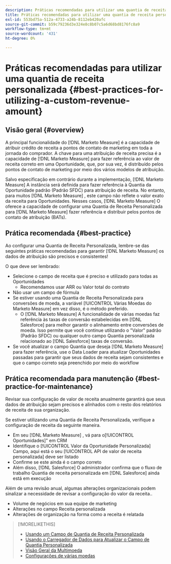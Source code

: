 ```yaml
---
description: Práticas recomendadas para utilizar uma quantia de receita personalizada - [!DNL Marketo Measure] - Documentação do produto
title: Práticas recomendadas para utilizar uma quantia de receita personalizada
exl-id: 553bd75a-512a-4733-a24b-8112eb420afc
source-git-commit: b59c79236d3e324e8c8b07c5a6d68bd8176fc8a9
workflow-type: tm+mt
source-wordcount: '431'
ht-degree: 0%

---
```


# Práticas recomendadas para utilizar uma quantia de receita personalizada {#best-practices-for-utilizing-a-custom-revenue-amount}

## Visão geral {#overview}

A principal funcionalidade do [!DNL Marketo Measure] é a capacidade de atribuir crédito de receita a pontos de contato de marketing em toda a jornada do comprador. A chave para uma atribuição de receita precisa é a capacidade de [!DNL Marketo Measure] para fazer referência ao valor de receita correto em uma Oportunidade, que, por sua vez, é distribuído pelos pontos de contato de marketing por meio dos vários modelos de atribuição.

Salvo especificação em contrário durante a implementação, [!DNL Marketo Measure] A instância será definida para fazer referência à Quantia da Oportunidade padrão (Padrão SFDC) para atribuição de receita. No entanto, para muitos [!DNL Marketo Measure] , este campo não reflete o valor exato da receita para Oportunidades. Nesses casos, [!DNL Marketo Measure] O oferece a capacidade de configurar uma Quantia de Receita Personalizada para [!DNL Marketo Measure] fazer referência e distribuir pelos pontos de contato de atribuição (BATs).

## Prática recomendada {#best-practice}

Ao configurar uma Quantia de Receita Personalizada, lembre-se das seguintes práticas recomendadas para garantir [!DNL Marketo Measure] os dados de atribuição são precisos e consistentes!

O que deve ser lembrado:

* Selecione o campo de receita que é preciso e utilizado para todas as Oportunidades
   * Recomendamos usar ARR ou Valor total do contrato
* Não usar um campo de fórmula
* Se estiver usando uma Quantia de Receita Personalizada para conversões de moeda, a variável [!UICONTROL Várias Moedas do Marketo Measure] em vez disso, é o método preferido.
   * O [!DNL Marketo Measure] A funcionalidade de várias moedas faz referência às taxas de conversão estabelecidas em [!DNL Salesforce] para melhor garantir o alinhamento entre conversões de moeda. Isso permite que você continue utilizando o &quot;Valor&quot; padrão (Padrão SFDC) ou qualquer outro campo Quantia personalizada relacionado ao [!DNL Salesforce] taxas de conversão.
* Se você atualizar o campo Quantia que deseja [!DNL Marketo Measure] para fazer referência, use o Data Loader para atualizar Oportunidades passadas para garantir que seus dados de receita sejam consistentes e que o campo correto seja preenchido por meio do workflow

## Prática recomendada para manutenção {#best-practice-for-maintenance}

Revisar sua configuração de valor de receita anualmente garantirá que seus dados de atribuição sejam precisos e alinhados com o resto dos relatórios de receita de sua organização.

Se estiver utilizando uma Quantia de Receita Personalizada, verifique a configuração de receita da seguinte maneira.

* Em seu [!DNL Marketo Measure] , vá para o[!UICONTROL Oportunidades]&quot; em CRM
* Identifique o [!UICONTROL Valor da Oportunidade Personalizada] Campo, aqui está o seu [!UICONTROL API de valor de receita personalizada] deve ser listado
* Confirme se este ainda é o campo correto
* Além disso, [!DNL Salesforce] O administrador confirma que o fluxo de trabalho Quantia de receita personalizada em [!DNL Salesforce] ainda está em execução

Além de uma revisão anual, algumas alterações organizacionais podem sinalizar a necessidade de revisar a configuração do valor da receita..

* Volume de negócios em sua equipe de marketing
* Alterações no campo Receita personalizada
* Alterações de organização na forma como a receita é relatada

>[!MORELIKETHIS]
>
>* [Usando um Campo de Quantia de Receita Personalizada](/help/advanced-marketo-measure-features/custom-revenue-amount/using-a-custom-revenue-amount-field.md)
>* [Usando o Carregador de Dados para Atualizar o Campo de Quantia Personalizada](/help/advanced-marketo-measure-features/custom-revenue-amount/using-data-loader-to-update-marketo-measure-custom-amount-field.md)
>* [Visão Geral da Multimoeda](/help/advanced-marketo-measure-features/multi-currency/overview.md)
>* [Configurações de várias moedas](/help/advanced-marketo-measure-features/multi-currency/settings.md)


